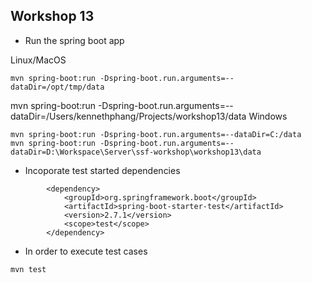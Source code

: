 ## Workshop 13

* Run the spring boot app

Linux/MacOS
```
mvn spring-boot:run -Dspring-boot.run.arguments=--dataDir=/opt/tmp/data
```
mvn spring-boot:run -Dspring-boot.run.arguments=--dataDir=/Users/kennethphang/Projects/workshop13/data
Windows
```
mvn spring-boot:run -Dspring-boot.run.arguments=--dataDir=C:/data
mvn spring-boot:run -Dspring-boot.run.arguments=--dataDir=D:\Workspace\Server\ssf-workshop\workshop13\data
```
* Incoporate test started dependencies

```
		<dependency>
			<groupId>org.springframework.boot</groupId>
			<artifactId>spring-boot-starter-test</artifactId>
            <version>2.7.1</version>
			<scope>test</scope>
		</dependency>
```

* In order to execute test cases

```
mvn test
```
